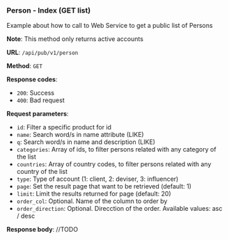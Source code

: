 ### Person - Index (GET list)

Example about how to call to Web Service to get a public list of 
Persons

**Note**: This method only returns active accounts

**URL**: `/api/pub/v1/person`

**Method**: `GET`

**Response codes**: 
* `200`: Success
* `400`: Bad request
  
**Request parameters**:
* `id`: Filter a specific product for id
* `name`: Search word/s in name attribute (LIKE)
* `q`: Search word/s in name and description (LIKE)
* `categories`: Array of ids, to filter persons related with any category of the list
* `countries`: Array of country codes, to filter persons related with any country of the list
* `type`: Type of account (1: client, 2: deviser, 3: influencer)
* `page`: Set the result page that want to be retrieved (default: 1)
* `limit`: Limit the results returned for page (default: 20)
* `order_col`: Optional. Name of the column to order by
* `order_direction`: Optional. Direcction of the order. Available values: asc / desc

**Response body**:
//TODO